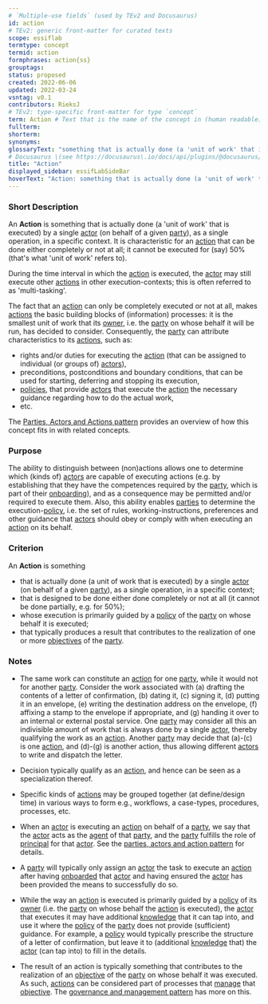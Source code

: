 ```yaml
---
# `Multiple-use fields` (used by TEv2 and Docusaurus)
id: action
# TEv2: generic front-matter for curated texts
scope: essiflab
termtype: concept
termid: action
formphrases: action{ss}
grouptags:
status: proposed
created: 2022-06-06
updated: 2022-03-24
vsntag: v0.1
contributors: RieksJ
# TEv2: type-specific front-matter for type `concept`
term: Action # Text that is the name of the concept in (human readable) texts.
fullterm:
shorterm:
synonyms:
glossaryText: "something that is actually done (a 'unit of work' that is executed) by a single [actor](@) (on behalf of a given [party](@)), as a single operation, in a specific context."
# Docusaurus \(see https://docusaurus\.io/docs/api/plugins/@docusaurus/plugin-content-docs#markdown-front-matter\):
title: "Action"
displayed_sidebar: essifLabSideBar
hoverText: "Action: something that is actually done (a 'unit of work' that is executed) by a single Actor (on behalf of a given Party), as a single operation, in a specific context."
---
```


### Short Description
An **Action** is something that is actually done (a 'unit of work' that is executed) by a single [actor](@) (on behalf of a given [party](@)), as a single operation, in a specific context. It is characteristic for an [action](@) that can be done either completely or not at all; it cannot be executed for (say) 50% (that's what 'unit of work' refers to).

During the time interval in which the [action](@) is executed, the [actor](@) may still execute other [actions](@) in other execution-contexts; this is often referred to as 'multi-tasking'.

The fact that an [action](@) can only be completely executed or not at all, makes [actions](@) the basic building blocks of (information) processes: it is the smallest unit of work that its [owner](@), i.e. the [party](@) on whose behalf it will be run, has decided to consider. Consequently, the [party](@) can attribute characteristics to its [actions](@), such as:
- rights and/or duties for executing the [action](@) (that can be assigned to individual (or groups of) [actors](@)),
- preconditions, postconditions and boundary conditions, that can be used for starting, deferring and stopping its execution,
- [policies](@), that provide [actors](@) that execute the [action](@) the necessary guidance regarding how to do the actual work,
- etc.

 The [Parties, Actors and Actions pattern](pattern-party-actor-action@) provides an overview of how this concept fits in with related concepts.

### Purpose
The ability to distinguish between (non)actions allows one to determine which (kinds of) [actors](@) are capable of executing actions (e.g. by establishing that they have the competences required by the [party](@), which is part of their [onboarding](@)), and as a consequence may be permitted and/or required to execute them. Also, this ability enables [parties](@) to determine the execution-[policy](@), i.e. the set of rules, working-instructions, preferences and other guidance that [actors](@) should obey or comply with when executing an [action](@) on its behalf.

### Criterion
An **Action** is something
- that is actually done (a unit of work that is executed) by a single [actor](@) (on behalf of a given [party](@)), as a single operation, in a specific context;
- that is designed to be done either done completely or not at all (it cannot be done partially, e.g. for 50%);
- whose execution is primarily guided by a [policy](@) of the [party](@) on whose behalf it is executed;
- that typically produces a result that contributes to the realization of one or more [objectives](@) of the [party](@).

### Notes

- The same work can constitute an [action](@) for one [party](@), while it would not for another [party](@). Consider the work associated with (a) drafting the contents of a letter of confirmation, (b) dating it, (c) signing it, (d) putting it in an envelope, (e) writing the destination address on the envelope, (f) affixing a stamp to the envelope if appropriate, and (g) handing it over to an internal or external postal service. One [party](@) may consider all this an indivisible amount of work that is always done by a single [actor](@), thereby qualifying the work as an [action](@). Another [party](@) may decide that (a)-(c) is one [action](@), and (d)-(g) is another action, thus allowing different [actors](@) to write and dispatch the letter.

- Decision typically qualify as an [action](@), and hence can be seen as a specialization thereof.

- Specific kinds of [actions](@) may be grouped together (at define/design time) in various ways to form e.g., workflows, a case-types, procedures, processes, etc.

- When an [actor](@) is executing an [action](@) on behalf of a [party](@), we say that the [actor](@) acts as the [agent](@) of that [party](@), and the [party](@) fulfills the role of [principal](@) for that [actor](@). See the [parties, actors and action pattern](pattern-party-actor-action@) for details.

- A [party](@) will typically only assign an [actor](@) the task to execute an [action](@) after having [onboarded](@) that [actor](@) and having ensured the [actor](@) has been provided the means to successfully do so.

- While the way an [action](@) is executed is primarily guided by a [policy](@) of its [owner](@) (i.e. the [party](@) on whose behalf the [action](@) is executed), the [actor](@) that executes it may have additional [knowledge](@) that it can tap into, and use it where the [policy](@) of the [party](@) does not provide (sufficient) guidance. For example, a [policy](@) would typically prescribe the structure of a letter of confirmation, but leave it to (additional [knowledge](@) that) the [actor](@) (can tap into) to fill in the details.

- The result of an action is typically something that contributes to the realization of an [objective](@) of the [party](@) on whose behalf it was executed. As such, [actions](@) can be considered part of processes that [manage](@) that [objective](@). The [governance and management pattern](pattern-governance-and-management@) has more on this.
